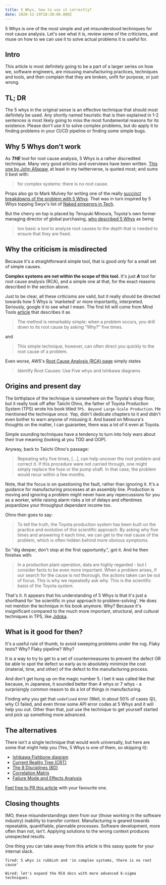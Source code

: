 ```yaml
---
title: 5 Whys, how to use it correctly?
date: 2020-12-29T18:30:00.000Z
---
```


5 Whys is one of the most simple and yet misunderstood techniques for root cause analysis. Let's see what it is, review some of the criticisms, and muse on how to we can use it to solve actual problems it is useful for.

<!-- more -->

## Intro

This article is most definitely going to be a part of a larger series on how we, software engineers, are misusing manufacturing practices, techniques and tools, and then complain that they are broken, unfit for purpose, or just wrong.

## TL; DR
The 5 whys in the original sense is an effective technique that should most definitely be used. Any shortly named heuristic that is then explained in 1-2 sentences is most likely going to miss the most fundamental reasons for its existence. Please don't use it to solve complex problems, but do apply it to finding problems in your CI/CD pipeline or finding some simple bugs.

## Why 5 Whys don't work
As ***THE*** tool for root cause analysis, 5 Whys is a rather discredited technique. Many very good articles and overviews have been written. [This one by John Allspaw](https://www.kitchensoap.com/2012/02/10/each-necessary-but-only-jointly-sufficient/), at least in my twitterverse, is quoted most; and sums it best with:

> for complex systems: there is no root cause.

Props also go to Mark Mulvey for writing one of the really [succinct breakdowns of the problem with 5 Whys](https://weeklysurf.substack.com/p/trouble-with-root-causes). That was in turn inspired by 5 Whys topping Swyx's list of [Naked emperors in Tech](https://www.swyx.io/naked-emperors/).

But the cherry on top is placed by Teruyuki Minoura, Toyota's own former managing director of global purchasing, [who described 5 Whys](https://en.wikipedia.org/wiki/Five_whys#Criticism) as being
>too basic a tool to analyze root causes to the depth that is needed to ensure that they are fixed.

## Why the criticism is misdirected

Because it's a straightforward simple tool, that is good *only* for a small set of simple causes.

**Complex systems are not within the scope of this tool.** It's just ***A*** tool for root cause analysis (RCA), and a simple one at that, for the exact reasons described in the section above.

Just to be clear, all these criticisms are valid, but it really should be directed towards how 5 Whys is 'marketed' or more importantly, interpreted. Seriously, google it to see what I mean. The first hit will come from Mind Tools [article](https://www.mindtools.com/pages/article/newTMC_5W.htm) that describes it as
> The method is remarkably simple: when a problem occurs, you drill down to its root cause by asking "Why?" five times.

and

> This simple technique, however, can often direct you quickly to the root cause of a problem.

Even worse, AWS's [Root Cause Analysis (RCA) page](https://wa.aws.amazon.com/wat.concept.rca.en.html) simply states

> Identify Root Causes: Use Five whys and Ishikawa diagrams

## Origins and present day

The birthplace of the technique is somewhere on the Toyota's shop floor, but it really took off after Taiichi Ohno, the father of Toyota Production System (TPS) wrote his book titled `TPS. Beyond Large-Scale Production`. He mentioned the technique _once_. Yep, didn't dedicate chapters to it and didn't even bother to warn anyone of misusing it. And based on Minoura's thoughts on the matter, I can guarantee, there was a lot of it even at Toyota.

Simple sounding techniques have a tendency to turn into holy wars about their true meaning (looking at you TDD and OOP).

Anyway, back to Taiichi Ohno's passage:

> Repeating why five times, [...], can help uncover the root problem and correct it. If this procedure were not carried through, one might simply replace the fuse or the pump shaft. In that case, the problem would recur within a few months.

Note, that the focus is on questioning the fault, rather than ignoring it. It's a guidance for manufacturing processes at an assembly line. Production is moving and ignoring a problem might never have any repercussions for you as a worker, while raising alarm risks a lot of delays and oftentimes jeopardizes your throughput dependant income too.

Ohno then goes to say:

> To tell the truth, the Toyota production system has been built on the practice and evolution of this scientific approach. By asking why five times and answering it each time, we can get to the real cause of the problem, which is often hidden behind more obvious symptoms.

So "dig deeper, don't stop at the first opportunity.", got it. And he then finishes with:

> In a production plant operation, data are highly regarded - but I consider facts to be even more important. When a problem arises, if our search for the cause is not thorough, the actions taken can be out of focus. This is why we repeatedly ask why. This is the scientific basis of the Toyota system.

That's it. It appears that his understanding of 5 Whys is that it's just a shorthand for 'be scientific in your approach to problem-solving'. He does not mention the technique in his book anymore. Why? Because it's insignificant compared to the much more important, structural, and cultural techniques in TPS, like [Jidoka](https://blog.toyota.co.uk/jidoka-toyota-production-system).

## What is it good for then?

It's a useful rule of thumb, to avoid sweeping problems under the rug. Flaky tests? Why? Flaky pipeline? Why?

It is a way to try to get to a set of countermeasures to prevent the defect OR be able to spot the defect so early as to absolutely minimize the cost (material, time, and other) of the defect to the manufacturing process.

And don't get hung up on the magic number 5. I bet it was called like that because, in Japanese, it sounded better than 4 whys or 7 whys  - a surprisingly common reason to do a lot of things in manufacturing.

Finding why you get that `undefined` error (Well, in about 50% of cases 😜), why CI failed, and even throw some API error codes at 5 Whys and it will help you out. Other than that, just use the technique to get yourself started and pick up something more advanced.

## The alternatives

There isn't a single technique that would work universally, but here are some that might help you (Yes, 5 Whys is one of them, so skipping it):

- [Ishikawa Fishbone diagram](https://www.6sigma.us/etc/what-is-ishikawa-fishbone-diagram/)
- [Current Reality Tree (CRT)](https://www.isixsigma.com/dictionary/current-reality-tree/)
- [The 8 Disciplines (8D)](https://asq.org/quality-resources/eight-disciplines-8d)
- [Correlation Matrix](https://www.six-sigma-material.com/Correlation-Matrix.html)
- [Failure Mode and Effects Analysis](https://www.six-sigma-material.com/FMEA.html)

[Feel free to PR this article](https://github.com/alanmynah/alanmynahdotcom/blob/main/src/routes/blog/posts/5-whys.md) with your favourite one.

## Closing thoughts

IMO, these misunderstandings stem from our (those working in the software industry) inability to transfer context. Manufacturing is geared towards repeatable, quantifiable, plannable processes. Software development, more often than not, isn't. Applying solutions to the wrong context produces unexpected results.

One thing you can take away from this article is this sassy quote for your internal slack.

```
Tired: 5 whys is rubbish and 'in complex systems, there is no root cause'

Wired: let's expand the RCA docs with more advanced 6-sigma techniques.
```